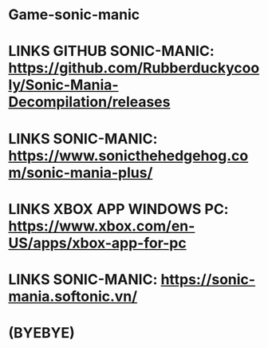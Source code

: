 # Game-sonic-manic

# LINKS GITHUB SONIC-MANIC: https://github.com/Rubberduckycooly/Sonic-Mania-Decompilation/releases

# LINKS SONIC-MANIC: https://www.sonicthehedgehog.com/sonic-mania-plus/

# LINKS XBOX APP WINDOWS PC: https://www.xbox.com/en-US/apps/xbox-app-for-pc

# LINKS SONIC-MANIC: https://sonic-mania.softonic.vn/

# (BYEBYE)
